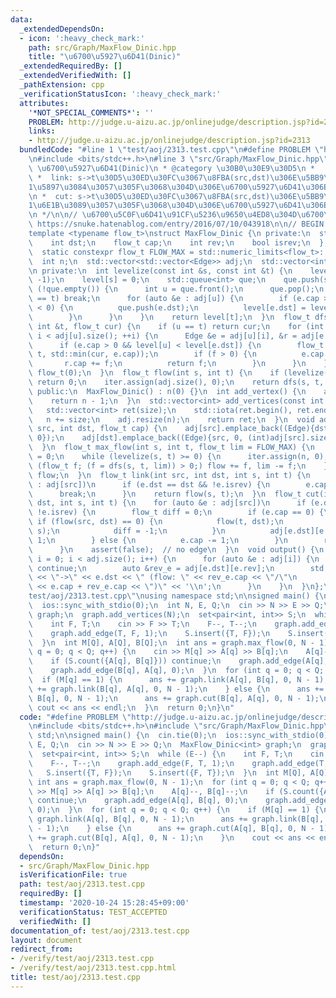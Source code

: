```yaml
---
data:
  _extendedDependsOn:
  - icon: ':heavy_check_mark:'
    path: src/Graph/MaxFlow_Dinic.hpp
    title: "\u6700\u5927\u6D41(Dinic)"
  _extendedRequiredBy: []
  _extendedVerifiedWith: []
  _pathExtension: cpp
  _verificationStatusIcon: ':heavy_check_mark:'
  attributes:
    '*NOT_SPECIAL_COMMENTS*': ''
    PROBLEM: http://judge.u-aizu.ac.jp/onlinejudge/description.jsp?id=2313
    links:
    - http://judge.u-aizu.ac.jp/onlinejudge/description.jsp?id=2313
  bundledCode: "#line 1 \"test/aoj/2313.test.cpp\"\n#define PROBLEM \"http://judge.u-aizu.ac.jp/onlinejudge/description.jsp?id=2313\"\
    \n#include <bits/stdc++.h>\n#line 3 \"src/Graph/MaxFlow_Dinic.hpp\"\n/**\n * @title\
    \ \u6700\u5927\u6D41(Dinic)\n * @category \u30B0\u30E9\u30D5\n *   O(V^2 E)\n\
    \ *  link: s->t\u30D5\u30ED\u30FC\u3067\u8FBA(src,dst)\u306E\u5BB9\u91CF\u3092\
    1\u5897\u3084\u3057\u305F\u3068\u304D\u306E\u6700\u5927\u6D41\u306E\u5909\u5316\
    \n *  cut: s->t\u30D5\u30ED\u30FC\u3067\u8FBA(src,dst)\u306E\u5BB9\u91CF\u3092\
    1\u6E1B\u3089\u3057\u305F\u3068\u304D\u306E\u6700\u5927\u6D41\u306E\u5909\u5316\
    \n */\n\n// \u6700\u5C0F\u6D41\u91CF\u5236\u9650\u4ED8\u304D\u6700\u5927\u6D41\
    \ https://snuke.hatenablog.com/entry/2016/07/10/043918\n\n// BEGIN CUT HERE\n\n\
    template <typename flow_t>\nstruct MaxFlow_Dinic {\n private:\n  struct Edge {\n\
    \    int dst;\n    flow_t cap;\n    int rev;\n    bool isrev;\n  };\n\n private:\n\
    \  static constexpr flow_t FLOW_MAX = std::numeric_limits<flow_t>::max() / 2;\n\
    \  int n;\n  std::vector<std::vector<Edge>> adj;\n  std::vector<int> level, iter;\n\
    \n private:\n  int levelize(const int &s, const int &t) {\n    level.assign(n,\
    \ -1);\n    level[s] = 0;\n    std::queue<int> que;\n    que.push(s);\n    while\
    \ (!que.empty()) {\n      int u = que.front();\n      que.pop();\n      if (u\
    \ == t) break;\n      for (auto &e : adj[u]) {\n        if (e.cap > 0 && level[e.dst]\
    \ < 0) {\n          que.push(e.dst);\n          level[e.dst] = level[u] + 1;\n\
    \        }\n      }\n    }\n    return level[t];\n  }\n  flow_t dfs(int u, const\
    \ int &t, flow_t cur) {\n    if (u == t) return cur;\n    for (int &i = iter[u];\
    \ i < adj[u].size(); ++i) {\n      Edge &e = adj[u][i], &r = adj[e.dst][e.rev];\n\
    \      if (e.cap > 0 && level[u] < level[e.dst]) {\n        flow_t f = dfs(e.dst,\
    \ t, std::min(cur, e.cap));\n        if (f > 0) {\n          e.cap -= f;\n   \
    \       r.cap += f;\n          return f;\n        }\n      }\n    }\n    return\
    \ flow_t(0);\n  }\n  flow_t flow(int s, int t) {\n    if (levelize(s, t) < 0)\
    \ return 0;\n    iter.assign(adj.size(), 0);\n    return dfs(s, t, 1);\n  }\n\n\
    \ public:\n  MaxFlow_Dinic() : n(0) {}\n  int add_vertex() {\n    adj.resize(++n);\n\
    \    return n - 1;\n  }\n  std::vector<int> add_vertices(const int size) {\n \
    \   std::vector<int> ret(size);\n    std::iota(ret.begin(), ret.end(), n);\n \
    \   n += size;\n    adj.resize(n);\n    return ret;\n  }\n  void add_edge(int\
    \ src, int dst, flow_t cap) {\n    adj[src].emplace_back((Edge){dst, cap, (int)adj[dst].size(),\
    \ 0});\n    adj[dst].emplace_back((Edge){src, 0, (int)adj[src].size() - 1, 1});\n\
    \  }\n  flow_t max_flow(int s, int t, flow_t lim = FLOW_MAX) {\n    flow_t flow\
    \ = 0;\n    while (levelize(s, t) >= 0) {\n      iter.assign(n, 0);\n      for\
    \ (flow_t f; (f = dfs(s, t, lim)) > 0;) flow += f, lim -= f;\n    }\n    return\
    \ flow;\n  }\n  flow_t link(int src, int dst, int s, int t) {\n    for (auto &e\
    \ : adj[src])\n      if (e.dst == dst && !e.isrev) {\n        e.cap += 1;\n  \
    \      break;\n      }\n    return flow(s, t);\n  }\n  flow_t cut(int src, int\
    \ dst, int s, int t) {\n    for (auto &e : adj[src])\n      if (e.dst == dst &&\
    \ !e.isrev) {\n        flow_t diff = 0;\n        if (e.cap == 0) {\n         \
    \ if (flow(src, dst) == 0) {\n            flow(t, dst);\n            flow(src,\
    \ s);\n            diff = -1;\n          }\n          adj[e.dst][e.rev].cap -=\
    \ 1;\n        } else {\n          e.cap -= 1;\n        }\n        return diff;\n\
    \      }\n    assert(false);  // no edge\n  }\n  void output() {\n    for (int\
    \ i = 0; i < adj.size(); i++) {\n      for (auto &e : adj[i]) {\n        if (e.isrev)\
    \ continue;\n        auto &rev_e = adj[e.dst][e.rev];\n        std::cerr << i\
    \ << \"->\" << e.dst << \" (flow: \" << rev_e.cap << \"/\"\n                 \
    \ << e.cap + rev_e.cap << \")\" << '\\n';\n      }\n    }\n  }\n};\n#line 4 \"\
    test/aoj/2313.test.cpp\"\nusing namespace std;\n\nsigned main() {\n  cin.tie(0);\n\
    \  ios::sync_with_stdio(0);\n  int N, E, Q;\n  cin >> N >> E >> Q;\n  MaxFlow_Dinic<int>\
    \ graph;\n  graph.add_vertices(N);\n  set<pair<int, int>> S;\n  while (E--) {\n\
    \    int F, T;\n    cin >> F >> T;\n    F--, T--;\n    graph.add_edge(F, T, 1);\n\
    \    graph.add_edge(T, F, 1);\n    S.insert({T, F});\n    S.insert({F, T});\n\
    \  }\n  int M[Q], A[Q], B[Q];\n  int ans = graph.max_flow(0, N - 1);\n  for (int\
    \ q = 0; q < Q; q++) {\n    cin >> M[q] >> A[q] >> B[q];\n    A[q]--, B[q]--;\n\
    \    if (S.count({A[q], B[q]})) continue;\n    graph.add_edge(A[q], B[q], 0);\n\
    \    graph.add_edge(B[q], A[q], 0);\n  }\n  for (int q = 0; q < Q; q++) {\n  \
    \  if (M[q] == 1) {\n      ans += graph.link(A[q], B[q], 0, N - 1);\n      ans\
    \ += graph.link(B[q], A[q], 0, N - 1);\n    } else {\n      ans += graph.cut(A[q],\
    \ B[q], 0, N - 1);\n      ans += graph.cut(B[q], A[q], 0, N - 1);\n    }\n   \
    \ cout << ans << endl;\n  }\n  return 0;\n}\n"
  code: "#define PROBLEM \"http://judge.u-aizu.ac.jp/onlinejudge/description.jsp?id=2313\"\
    \n#include <bits/stdc++.h>\n#include \"src/Graph/MaxFlow_Dinic.hpp\"\nusing namespace\
    \ std;\n\nsigned main() {\n  cin.tie(0);\n  ios::sync_with_stdio(0);\n  int N,\
    \ E, Q;\n  cin >> N >> E >> Q;\n  MaxFlow_Dinic<int> graph;\n  graph.add_vertices(N);\n\
    \  set<pair<int, int>> S;\n  while (E--) {\n    int F, T;\n    cin >> F >> T;\n\
    \    F--, T--;\n    graph.add_edge(F, T, 1);\n    graph.add_edge(T, F, 1);\n \
    \   S.insert({T, F});\n    S.insert({F, T});\n  }\n  int M[Q], A[Q], B[Q];\n \
    \ int ans = graph.max_flow(0, N - 1);\n  for (int q = 0; q < Q; q++) {\n    cin\
    \ >> M[q] >> A[q] >> B[q];\n    A[q]--, B[q]--;\n    if (S.count({A[q], B[q]}))\
    \ continue;\n    graph.add_edge(A[q], B[q], 0);\n    graph.add_edge(B[q], A[q],\
    \ 0);\n  }\n  for (int q = 0; q < Q; q++) {\n    if (M[q] == 1) {\n      ans +=\
    \ graph.link(A[q], B[q], 0, N - 1);\n      ans += graph.link(B[q], A[q], 0, N\
    \ - 1);\n    } else {\n      ans += graph.cut(A[q], B[q], 0, N - 1);\n      ans\
    \ += graph.cut(B[q], A[q], 0, N - 1);\n    }\n    cout << ans << endl;\n  }\n\
    \  return 0;\n}"
  dependsOn:
  - src/Graph/MaxFlow_Dinic.hpp
  isVerificationFile: true
  path: test/aoj/2313.test.cpp
  requiredBy: []
  timestamp: '2020-10-24 15:28:45+09:00'
  verificationStatus: TEST_ACCEPTED
  verifiedWith: []
documentation_of: test/aoj/2313.test.cpp
layout: document
redirect_from:
- /verify/test/aoj/2313.test.cpp
- /verify/test/aoj/2313.test.cpp.html
title: test/aoj/2313.test.cpp
---
```

